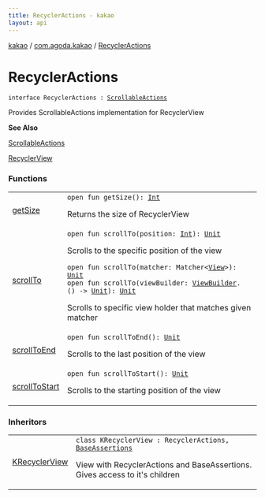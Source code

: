 ```yaml
---
title: RecyclerActions - kakao
layout: api
---
```


<div class='api-docs-breadcrumbs'><a href="../../index.html">kakao</a> / <a href="../index.html">com.agoda.kakao</a> / <a href=".">RecyclerActions</a></div>

# RecyclerActions

<div class="signature"><code><span class="keyword">interface </span><span class="identifier">RecyclerActions</span>&nbsp;<span class="symbol">:</span>&nbsp;<a href="../-scrollable-actions/index.html"><span class="identifier">ScrollableActions</span></a></code></div>

Provides ScrollableActions implementation for RecyclerView

**See Also**

<a href="../-scrollable-actions/index.html">ScrollableActions</a>

<a href="https://developer.android.com/reference/android/support/v7/widget/RecyclerView.html">RecyclerView</a>

### Functions

<table class="api-docs-table">
<tbody>
<tr>
<td markdown="1">

<a href="get-size.html">getSize</a>


</td>
<td markdown="1">
<div class="signature"><code><span class="keyword">open</span> <span class="keyword">fun </span><span class="identifier">getSize</span><span class="symbol">(</span><span class="symbol">)</span><span class="symbol">: </span><a href="https://kotlinlang.org/api/latest/jvm/stdlib/kotlin/-int/index.html"><span class="identifier">Int</span></a></code></div>

Returns the size of RecyclerView


</td>
</tr>
<tr>
<td markdown="1">

<a href="scroll-to.html">scrollTo</a>


</td>
<td markdown="1">
<div class="signature"><code><span class="keyword">open</span> <span class="keyword">fun </span><span class="identifier">scrollTo</span><span class="symbol">(</span><span class="parameterName" id="com.agoda.kakao.RecyclerActions$scrollTo(kotlin.Int)/position">position</span><span class="symbol">:</span>&nbsp;<a href="https://kotlinlang.org/api/latest/jvm/stdlib/kotlin/-int/index.html"><span class="identifier">Int</span></a><span class="symbol">)</span><span class="symbol">: </span><a href="https://kotlinlang.org/api/latest/jvm/stdlib/kotlin/-unit/index.html"><span class="identifier">Unit</span></a></code></div>

Scrolls to the specific position of the view

<div class="signature"><code><span class="keyword">open</span> <span class="keyword">fun </span><span class="identifier">scrollTo</span><span class="symbol">(</span><span class="parameterName" id="com.agoda.kakao.RecyclerActions$scrollTo(org.hamcrest.Matcher((android.view.View)))/matcher">matcher</span><span class="symbol">:</span>&nbsp;<span class="identifier">Matcher</span><span class="symbol">&lt;</span><a href="https://developer.android.com/reference/android/view/View.html"><span class="identifier">View</span></a><span class="symbol">&gt;</span><span class="symbol">)</span><span class="symbol">: </span><a href="https://kotlinlang.org/api/latest/jvm/stdlib/kotlin/-unit/index.html"><span class="identifier">Unit</span></a></code></div>

<div class="signature"><code><span class="keyword">open</span> <span class="keyword">fun </span><span class="identifier">scrollTo</span><span class="symbol">(</span><span class="parameterName" id="com.agoda.kakao.RecyclerActions$scrollTo(kotlin.Function1((com.agoda.kakao.ViewBuilder, kotlin.Unit)))/viewBuilder">viewBuilder</span><span class="symbol">:</span>&nbsp;<a href="../-view-builder/index.html"><span class="identifier">ViewBuilder</span></a><span class="symbol">.</span><span class="symbol">(</span><span class="symbol">)</span>&nbsp;<span class="symbol">-&gt;</span>&nbsp;<a href="https://kotlinlang.org/api/latest/jvm/stdlib/kotlin/-unit/index.html"><span class="identifier">Unit</span></a><span class="symbol">)</span><span class="symbol">: </span><a href="https://kotlinlang.org/api/latest/jvm/stdlib/kotlin/-unit/index.html"><span class="identifier">Unit</span></a></code></div>

Scrolls to specific view holder that matches given matcher


</td>
</tr>
<tr>
<td markdown="1">

<a href="scroll-to-end.html">scrollToEnd</a>


</td>
<td markdown="1">
<div class="signature"><code><span class="keyword">open</span> <span class="keyword">fun </span><span class="identifier">scrollToEnd</span><span class="symbol">(</span><span class="symbol">)</span><span class="symbol">: </span><a href="https://kotlinlang.org/api/latest/jvm/stdlib/kotlin/-unit/index.html"><span class="identifier">Unit</span></a></code></div>

Scrolls to the last position of the view


</td>
</tr>
<tr>
<td markdown="1">

<a href="scroll-to-start.html">scrollToStart</a>


</td>
<td markdown="1">
<div class="signature"><code><span class="keyword">open</span> <span class="keyword">fun </span><span class="identifier">scrollToStart</span><span class="symbol">(</span><span class="symbol">)</span><span class="symbol">: </span><a href="https://kotlinlang.org/api/latest/jvm/stdlib/kotlin/-unit/index.html"><span class="identifier">Unit</span></a></code></div>

Scrolls to the starting position of the view


</td>
</tr>
</tbody>
</table>

### Inheritors

<table class="api-docs-table">
<tbody>
<tr>
<td markdown="1">

<a href="../-k-recycler-view/index.html">KRecyclerView</a>


</td>
<td markdown="1">
<div class="signature"><code><span class="keyword">class </span><span class="identifier">KRecyclerView</span>&nbsp;<span class="symbol">:</span>&nbsp;<span class="identifier">RecyclerActions</span><span class="symbol">, </span><a href="../-base-assertions/index.html"><span class="identifier">BaseAssertions</span></a></code></div>

View with RecyclerActions and BaseAssertions. Gives access to it's children


</td>
</tr>
</tbody>
</table>
